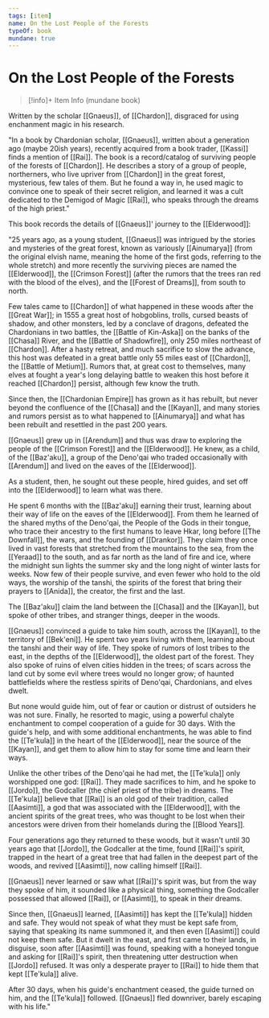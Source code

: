 ```yaml
---
tags: [item]
name: On the Lost People of the Forests
typeOf: book
mundane: true
---
```

# On the Lost People of the Forests
>[!info]+ Item Info
>(mundane book)

Written by the scholar [[Gnaeus]], of [[Chardon]], disgraced for using enchanment magic in his research. 

"In a book by Chardonian scholar, [[Gnaeus]], written about a generation ago (maybe 20ish years), recently acquired from a book trader, [[Kassi]] finds a mention of [[Rai]]. The book is a record/catalog of surviving people of the forests of [[Chardon]]. He describes a story of a group of people, northerners, who live upriver from [[Chardon]] in the great forest, mysterious, few tales of them. But he found a way in, he used magic to convince one to speak of their secret religion, and learned it was a cult dedicated to the Demigod of Magic [[Rai]], who speaks through the dreams of the high priest."

This book records the details of [[Gnaeus]]' journey to the [[Elderwood]]: 

"25 years ago, as a young student, [[Gnaeus]] was intrigued by the stories and mysteries of the great forest, known as variously [[Ainumarya]] (from the original elvish name, meaning the home of the first gods, referring to the whole stretch) and more recently the surviving pieces are named the [[Elderwood]], the [[Crimson Forest]] (after the rumors that the trees ran red with the blood of the elves), and the [[Forest of Dreams]], from south to north.

Few tales came to [[Chardon]] of what happened in these woods after the [[Great War]]; in 1555 a great host of hobgoblins, trolls, cursed beasts of shadow, and other monsters, led by a conclave of dragons, defeated the Chardonians in two battles, the [[Battle of Kin-Aska]] on the banks of the [[Chasa]] River, and the [[Battle of Shadowfire]], only 250 miles northeast of [[Chardon]]. After a hasty retreat, and much sacrifice to slow the advance, this host was defeated in a great battle only 55 miles east of [[Chardon]], the [[Battle of Metium]]. Rumors that, at great cost to themselves, many elves at fought a year's long delaying battle to weaken this host before it reached [[Chardon]] persist, although few know the truth.

Since then, the [[Chardonian Empire]] has grown as it has rebuilt, but never beyond the confluence of the [[Chasa]] and the [[Kayan]], and many stories and rumors persist as to what happened to [[Ainumarya]] and what has been rebuilt and resettled in the past 200 years.

[[Gnaeus]] grew up in [[Arendum]] and thus was draw to exploring the people of the [[Crimson Forest]] and the [[Elderwood]]. He knew, as a child, of the [[Baz'aku]], a group of the Deno'qai who traded occasionally with [[Arendum]] and lived on the eaves of the [[Elderwood]].

As a student, then, he sought out these people, hired guides, and set off into the [[Elderwood]] to learn what was there.

He spent 6 months with the [[Baz'aku]] earning their trust, learning about their way of life on the eaves of the [[Elderwood]]. From them he learned of the shared myths of the Deno'qai, the People of the Gods in their tongue, who trace their ancestry to the first humans to leave Hkar, long before [[The Downfall]], the wars, and the founding of [[Drankor]]. They claim they once lived in vast forests that stretched from the mountains to the sea, from the [[Yeraad]] to the south, and as far north as the land of fire and ice, where the midnight sun lights the summer sky and the long night of winter lasts for weeks. Now few of their people survive, and even fewer who hold to the old ways, the worship of the tanshi, the spirits of the forest that bring their prayers to [[Anida]], the creator, the first and the last.

The [[Baz'aku]] claim the land between the [[Chasa]] and the [[Kayan]], but spoke of other tribes, and stranger things, deeper in the woods.

[[Gnaeus]] convinced a guide to take him south, across the [[Kayan]], to the territory of [[Bek'eni]]. He spent two years living with them, learning about the tanshi and their way of life. They spoke of rumors of lost tribes to the east, in the depths of the [[Elderwood]], the oldest part of the forest. They also spoke of ruins of elven cities hidden in the trees; of scars across the land cut by some evil where trees would no longer grow; of haunted battlefields where the restless spirits of Deno'qai, Chardonians, and elves dwelt.

But none would guide him, out of fear or caution or distrust of outsiders he was not sure. Finally, he resorted to magic, using a powerful chalyte enchantment to compel cooperation of a guide for 30 days. With the guide's help, and with some additional enchantments, he was able to find the [[Te'kula]] in the heart of the [[Elderwood]], near the source of the [[Kayan]], and get them to allow him to stay for some time and learn their ways.

Unlike the other tribes of the Deno'qai he had met, the [[Te'kula]] only worshipped one god: [[Rai]]. They made sacrifices to him, and he spoke to [[Jordo]], the Godcaller (the chief priest of the tribe) in dreams. The [[Te'kula]] believe that [[Rai]] is an old god of their tradition, called [[Aasimti]], a god that was associated with the [[Elderwood]], with the ancient spirits of the great trees, who was thought to be lost when their ancestors were driven from their homelands during the [[Blood Years]].

Four generations ago they returned to these woods, but it wasn't until 30 years ago that [[Jordo]], the Godcaller at the time, found [[Rai]]'s spirit, trapped in the heart of a great tree that had fallen in the deepest part of the woods, and revived [[Aasimti]], now calling himself [[Rai]].

[[Gnaeus]] never learned or saw what [[Rai]]'s spirit was, but from the way they spoke of him, it sounded like a physical thing, something the Godcaller possessed that allowed [[Rai]], or [[Aasimti]], to speak in their dreams.

Since then, [[Gnaeus]] learned, [[Aasimti]] has kept the [[Te'kula]] hidden and safe. They would not speak of what they must be kept safe from, saying that speaking its name summoned it, and then even [[Aasimti]] could not keep them safe. But it dwelt in the east, and first came to their lands, in disguise, soon after [[Aasimti]] was found, speaking with a honeyed tongue and asking for [[Rai]]'s spirit, then threatening utter destruction when [[Jordo]] refused. It was only a desperate prayer to [[Rai]] to hide them that kept [[Te'kula]] alive.

After 30 days, when his guide's enchantment ceased, the guide turned on him, and the [[Te'kula]] followed. [[Gnaeus]] fled downriver, barely escaping with his life."